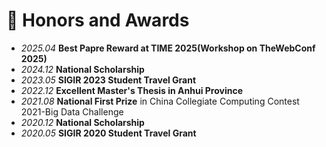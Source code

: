 # 🥇 Honors and Awards
- *2025.04* **Best Papre Reward at TIME 2025(Workshop on TheWebConf 2025)**
- *2024.12* **National Scholarship**
- *2023.05* **SIGIR 2023 Student Travel Grant**
- *2022.12* **Excellent Master's Thesis in Anhui Province**
- *2021.08*  **National First Prize** in China Collegiate Computing Contest 2021-Big Data Challenge
- *2020.12*  **National Scholarship**
- *2020.05* **SIGIR 2020 Student Travel Grant**
